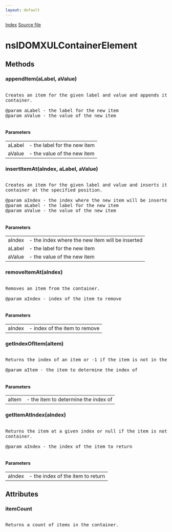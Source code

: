 ```yaml
---
layout: default
---
```

<div id='links'><a href="../index.html">Index</a>
<a href="http://dxr.mozilla.org/mozilla-central/source/dom/interfaces/xul/nsIDOMXULContainerElement.idl">Source file</a>
</div>

# nsIDOMXULContainerElement #

## Methods ##

### appendItem(aLabel, aValue) ###
<pre>  
Creates an item for the given label and value and appends it to the  
container.  
  
@param aLabel - the label for the new item  
@param aValue - the value of the new item  
  
</pre>
#### Parameters ####

<table>

<tr>
<td>aLabel</td>
<td>- the label for the new item  
</td>
</tr>

<tr>
<td>aValue</td>
<td>- the value of the new item  
</td>
</tr>

</table>

### insertItemAt(aIndex, aLabel, aValue) ###
<pre>  
Creates an item for the given label and value and inserts it into the  
container at the specified position.  
  
@param aIndex - the index where the new item will be inserted  
@param aLabel - the label for the new item  
@param aValue - the value of the new item  
  
</pre>
#### Parameters ####

<table>

<tr>
<td>aIndex</td>
<td>- the index where the new item will be inserted  
</td>
</tr>

<tr>
<td>aLabel</td>
<td>- the label for the new item  
</td>
</tr>

<tr>
<td>aValue</td>
<td>- the value of the new item  
</td>
</tr>

</table>

### removeItemAt(aIndex) ###
<pre>  
Removes an item from the container.  
  
@param aIndex - index of the item to remove  
  
</pre>
#### Parameters ####

<table>

<tr>
<td>aIndex</td>
<td>- index of the item to remove  
</td>
</tr>

</table>

### getIndexOfItem(aItem) ###
<pre>  
Returns the index of an item or -1 if the item is not in the container.  
  
@param aItem - the item to determine the index of  
  
</pre>
#### Parameters ####

<table>

<tr>
<td>aItem</td>
<td>- the item to determine the index of  
</td>
</tr>

</table>

### getItemAtIndex(aIndex) ###
<pre>  
Returns the item at a given index or null if the item is not is the  
container.  
  
@param aIndex - the index of the item to return  
  
</pre>
#### Parameters ####

<table>

<tr>
<td>aIndex</td>
<td>- the index of the item to return  
</td>
</tr>

</table>

## Attributes ##

### itemCount ###
<pre>  
Returns a count of items in the container.  
  
</pre>